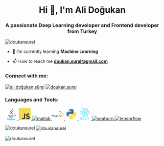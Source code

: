 <h1 align="center">Hi 👋, I'm Ali Doğukan</h1>
<h3 align="center">A passionate Deep Learning developer and  Frontend developer from Turkey</h3>

<p align="left"> <img src="https://komarev.com/ghpvc/?username=doukansurel&label=Profile%20views&color=0e75b6&style=flat" alt="doukansurel" /> </p>

- 🌱 I’m currently learning **Machine Learning**

- 📫 How to reach me **doukan.surel@gmail.com**

<h3 align="left">Connect with me:</h3>
<p align="left">
<a href="https://linkedin.com/in/ali doğukan sürel" target="blank"><img align="center" src="https://raw.githubusercontent.com/rahuldkjain/github-profile-readme-generator/master/src/images/icons/Social/linked-in-alt.svg" alt="ali doğukan sürel" height="30" width="40" /></a>
<a href="https://instagram.com/doukan.surel" target="blank"><img align="center" src="https://raw.githubusercontent.com/rahuldkjain/github-profile-readme-generator/master/src/images/icons/Social/instagram.svg" alt="doukan.surel" height="30" width="40" /></a>
</p>

<h3 align="left">Languages and Tools:</h3>
<p align="left"> <a href="https://www.java.com" target="_blank" rel="noreferrer"> <img src="https://raw.githubusercontent.com/devicons/devicon/master/icons/java/java-original.svg" alt="java" width="40" height="40"/> </a> <a href="https://developer.mozilla.org/en-US/docs/Web/JavaScript" target="_blank" rel="noreferrer"> <img src="https://raw.githubusercontent.com/devicons/devicon/master/icons/javascript/javascript-original.svg" alt="javascript" width="40" height="40"/> </a> <a href="https://www.mathworks.com/" target="_blank" rel="noreferrer"> <img src="https://upload.wikimedia.org/wikipedia/commons/2/21/Matlab_Logo.png" alt="matlab" width="40" height="40"/> </a> <a href="https://www.mysql.com/" target="_blank" rel="noreferrer"> <img src="https://raw.githubusercontent.com/devicons/devicon/master/icons/mysql/mysql-original-wordmark.svg" alt="mysql" width="40" height="40"/> </a> <a href="https://www.python.org" target="_blank" rel="noreferrer"> <img src="https://raw.githubusercontent.com/devicons/devicon/master/icons/python/python-original.svg" alt="python" width="40" height="40"/> </a> <a href="https://reactjs.org/" target="_blank" rel="noreferrer"> <img src="https://raw.githubusercontent.com/devicons/devicon/master/icons/react/react-original-wordmark.svg" alt="react" width="40" height="40"/> </a> <a href="https://seaborn.pydata.org/" target="_blank" rel="noreferrer"> <img src="https://seaborn.pydata.org/_images/logo-mark-lightbg.svg" alt="seaborn" width="40" height="40"/> </a> <a href="https://www.tensorflow.org" target="_blank" rel="noreferrer"> <img src="https://www.vectorlogo.zone/logos/tensorflow/tensorflow-icon.svg" alt="tensorflow" width="40" height="40"/> </a> </p>

<p><img align="left" src="https://github-readme-stats.vercel.app/api/top-langs?username=doukansurel&show_icons=true&locale=en&layout=compact" alt="doukansurel" /></p>

<p>&nbsp;<img align="center" src="https://github-readme-stats.vercel.app/api?username=doukansurel&show_icons=true&locale=en" alt="doukansurel" /></p>

<p><img align="center" src="https://github-readme-streak-stats.herokuapp.com/?user=doukansurel&" alt="doukansurel" /></p>
